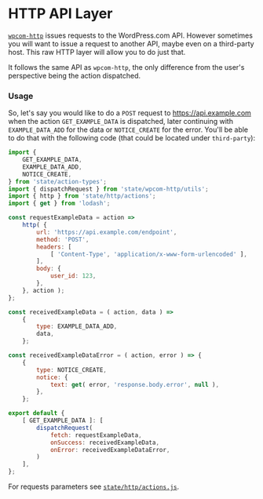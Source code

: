 # HTTP API Layer

[`wpcom-http`](../data-layer/wpcom-http) issues requests to the WordPress.com API. However sometimes you will want to issue a request to another API, maybe even on a third-party host. This raw HTTP layer will allow you to do just that.

It follows the same API as `wpcom-http`, the only difference from the user's perspective being the action dispatched.

### Usage

So, let's say you would like to do a `POST` request to <https://api.example.com> when the action `GET_EXAMPLE_DATA` is dispatched, later continuing with `EXAMPLE_DATA_ADD` for the data or `NOTICE_CREATE` for the error. You'll be able to do that with the following code (that could be located under `third-party`):

```js
import {
	GET_EXAMPLE_DATA,
	EXAMPLE_DATA_ADD,
	NOTICE_CREATE,
} from 'state/action-types';
import { dispatchRequest } from 'state/wpcom-http/utils';
import { http } from 'state/http/actions';
import { get } from 'lodash';

const requestExampleData = action =>
	http( {
		url: 'https://api.example.com/endpoint',
		method: 'POST',
		headers: [
			[ 'Content-Type', 'application/x-www-form-urlencoded' ],
		],
		body: {
			user_id: 123,
		},
	}, action );
};

const receivedExampleData = ( action, data ) =>
	{
		type: EXAMPLE_DATA_ADD,
		data,
	};

const receivedExampleDataError = ( action, error ) => {
	{
		type: NOTICE_CREATE,
		notice: {
			text: get( error, 'response.body.error', null ),
		},
	};

export default {
	[ GET_EXAMPLE_DATA ]: [
		dispatchRequest(
			fetch: requestExampleData,
			onSuccess: receivedExampleData,
			onError: receivedExampleDataError,
	 	)
	],
};
```

For requests parameters see [`state/http/actions.js`](./actions.js).
